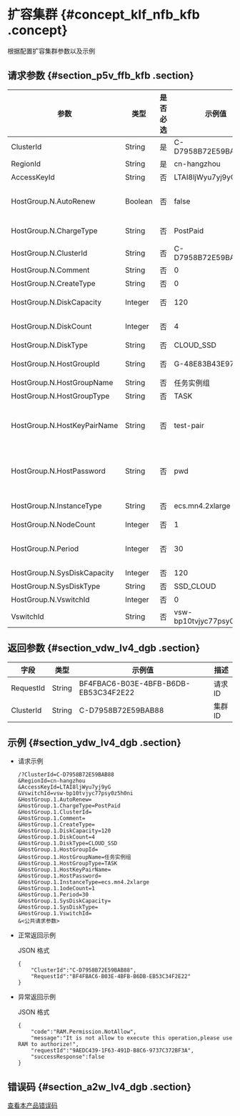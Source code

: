 # 扩容集群 {#concept_klf_nfb_kfb .concept}

根据配置扩容集群参数以及示例

## 请求参数 {#section_p5v_ffb_kfb .section}

|参数|类型|是否必选|示例值|描述|
|--|--|----|---|--|
|ClusterId|String|是|C-D7958B72E59BAB88|集群ID|
|RegionId|String|是|cn-hangzhou|区域ID|
|AccessKeyId|String|否|LTAI8ljWyu7yj9yG|AccessKeyId|
|HostGroup.N.AutoRenew|Boolean|否|false|针对包年包月，是否自动续费|
|HostGroup.N.ChargeType|String|否|PostPaid|机器组的机器付费类型|
|HostGroup.N.ClusterId|String|否|C-D7958B72E59BAB88|扩容集群ID|
|HostGroup.N.Comment|String|否|0|保留字段|
|HostGroup.N.CreateType|String|否|0|保留字段|
|HostGroup.N.DiskCapacity|Integer|否|120|机器组的数据盘容量|
|HostGroup.N.DiskCount|Integer|否|4|机器组的数据盘数量|
|HostGroup.N.DiskType|String|否|CLOUD\_SSD|数据盘类型|
|HostGroup.N.HostGroupId|String|否|G-48E83B43E97111BE|待扩容的机器组ID|
|HostGroup.N.HostGroupName|String|否|任务实例组|机器组名称|
|HostGroup.N.HostGroupType|String|否|TASK|机器组类型|
|HostGroup.N.HostKeyPairName|String|否|test-pair|机器组的密钥对名称，目前只针对gateway生效|
|HostGroup.N.HostPassword|String|否|pwd|机器组机器的密码，目前只针对gateway生效|
|HostGroup.N.InstanceType|String|否|ecs.mn4.2xlarge|机器组机器类型|
|HostGroup.N.NodeCount|Integer|否|1|机器组节点数|
|HostGroup.N.Period|Integer|否|30|机器组的包年包月时间（天）|
|HostGroup.N.SysDiskCapacity|Integer|否|120|系统盘容量|
|HostGroup.N.SysDiskType|String|否|SSD\_CLOUD|系统盘类型|
|HostGroup.N.VswitchId|Integer|否|0|虚拟交换机ID|
|VswitchId|String|否|vsw-bp10tvjyc77psy0z5h0ni|虚拟交换机|

## 返回参数 {#section_vdw_lv4_dgb .section}

|字段|类型|示例值|描述|
|--|--|---|--|
|RequestId|String|BF4FBAC6-B03E-4BFB-B6DB-EB53C34F2E22|请求ID|
|ClusterId|String|C-D7958B72E59BAB88|集群ID|

## 示例 {#section_ydw_lv4_dgb .section}

-   请求示例

    ```
    /?ClusterId=C-D7958B72E59BAB88
    &RegionId=cn-hangzhou
    &AccessKeyId=LTAI8ljWyu7yj9yG
    &VswitchId=vsw-bp10tvjyc77psy0z5h0ni
    &HostGroup.1.AutoRenew=
    &HostGroup.1.ChargeType=PostPaid
    &HostGroup.1.ClusterId=
    &HostGroup.1.Comment=
    &HostGroup.1.CreateType=
    &HostGroup.1.DiskCapacity=120
    &HostGroup.1.DiskCount=4
    &HostGroup.1.DiskType=CLOUD_SSD
    &HostGroup.1.HostGroupId=
    &HostGroup.1.HostGroupName=任务实例组
    &HostGroup.1.HostGroupType=TASK
    &HostGroup.1.HostKeyPairName=
    &HostGroup.1.HostPassword=
    &HostGroup.1.InstanceType=ecs.mn4.2xlarge
    &HostGroup.1.1odeCount=1
    &HostGroup.1.Period=30
    &HostGroup.1.SysDiskCapacity=
    &HostGroup.1.SysDiskType=
    &HostGroup.1.VswitchId=
    &<公共请求参数>
    ```

-   正常返回示例

    JSON 格式

    ```
    {
    	"ClusterId":"C-D7958B72E59BAB88",
    	"RequestId":"BF4FBAC6-B03E-4BFB-B6DB-EB53C34F2E22"
    }
    ```

-   异常返回示例

    JSON 格式

    ```
    {
    	"code":"RAM.Permission.NotAllow",
    	"message":"It is not allow to execute this operation,please use RAM to authorize!",
    	"requestId":"9AEDC439-1F63-491D-B8C6-9737C372BF3A",
    	"successResponse":false
    }
    ```


## 错误码 {#section_a2w_lv4_dgb .section}

[查看本产品错误码](https://error-center.alibabacloud.com/status/product/Emr)

